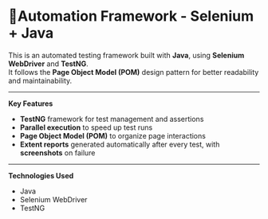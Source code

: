 # 🚀Automation Framework - Selenium + Java

This is an automated testing framework built with **Java**, using **Selenium WebDriver** and **TestNG**.  
It follows the **Page Object Model (POM)** design pattern for better readability and maintainability.

---

**Key Features**
- **TestNG** framework for test management and assertions
- **Parallel execution** to speed up test runs
- **Page Object Model (POM)** to organize page interactions
- **Extent reports** generated automatically after every test, with **screenshots** on failure

---

**Technologies Used**
- Java
- Selenium WebDriver
- TestNG



